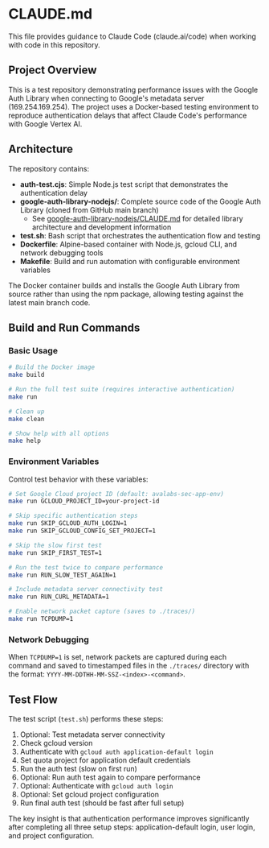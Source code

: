 # CLAUDE.md

This file provides guidance to Claude Code (claude.ai/code) when working with code in this repository.

## Project Overview

This is a test repository demonstrating performance issues with the Google Auth Library when connecting to Google's metadata server (169.254.169.254). The project uses a Docker-based testing environment to reproduce authentication delays that affect Claude Code's performance with Google Vertex AI.

## Architecture

The repository contains:
- **auth-test.cjs**: Simple Node.js test script that demonstrates the authentication delay
- **google-auth-library-nodejs/**: Complete source code of the Google Auth Library (cloned from GitHub main branch)
  - See [google-auth-library-nodejs/CLAUDE.md](google-auth-library-nodejs/CLAUDE.md) for detailed library architecture and development information
- **test.sh**: Bash script that orchestrates the authentication flow and testing
- **Dockerfile**: Alpine-based container with Node.js, gcloud CLI, and network debugging tools
- **Makefile**: Build and run automation with configurable environment variables

The Docker container builds and installs the Google Auth Library from source rather than using the npm package, allowing testing against the latest main branch code.

## Build and Run Commands

### Basic Usage
```bash
# Build the Docker image
make build

# Run the full test suite (requires interactive authentication)
make run

# Clean up
make clean

# Show help with all options
make help
```

### Environment Variables
Control test behavior with these variables:

```bash
# Set Google Cloud project ID (default: avalabs-sec-app-env)
make run GCLOUD_PROJECT_ID=your-project-id

# Skip specific authentication steps
make run SKIP_GCLOUD_AUTH_LOGIN=1
make run SKIP_GCLOUD_CONFIG_SET_PROJECT=1

# Skip the slow first test
make run SKIP_FIRST_TEST=1

# Run the test twice to compare performance
make run RUN_SLOW_TEST_AGAIN=1

# Include metadata server connectivity test
make run RUN_CURL_METADATA=1

# Enable network packet capture (saves to ./traces/)
make run TCPDUMP=1
```

### Network Debugging
When `TCPDUMP=1` is set, network packets are captured during each command and saved to timestamped files in the `./traces/` directory with the format: `YYYY-MM-DDTHH-MM-SSZ-<index>-<command>`.

## Test Flow

The test script (`test.sh`) performs these steps:
1. Optional: Test metadata server connectivity
2. Check gcloud version
3. Authenticate with `gcloud auth application-default login`
4. Set quota project for application default credentials
5. Run the auth test (slow on first run)
6. Optional: Run auth test again to compare performance
7. Optional: Authenticate with `gcloud auth login`
8. Optional: Set gcloud project configuration
9. Run final auth test (should be fast after full setup)

The key insight is that authentication performance improves significantly after completing all three setup steps: application-default login, user login, and project configuration.